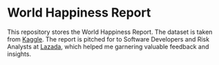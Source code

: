 # World Happiness Report 

This repository stores the World Happiness Report. The dataset is taken from [Kaggle](https://www.kaggle.com/datasets/usamabuttar/world-happiness-report-2005-present).
The report is pitched for to Software Developers and Risk Analysts at [Lazada](https://www.linkedin.com/company/lazada/), which helped me garnering valuable feedback and insights.
